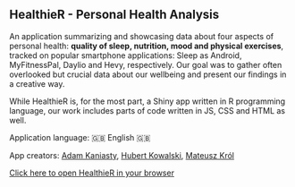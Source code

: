 ## HealthieR - Personal Health Analysis

An application summarizing and showcasing data about four aspects of personal health: **quality of sleep, nutrition, mood and physical exercises**, tracked on popular smartphone applications: Sleep as Android, MyFitnessPal, Daylio and Hevy, respectively. Our goal was to gather often overlooked but crucial data about our wellbeing and present our findings in a creative way.

While HealthieR is, for the most part, a Shiny app written in R programming language, our work includes parts of code written in JS, CSS and HTML as well.

Application language: 🇬🇧 English 🇬🇧

App creators: [Adam Kaniasty](https://github.com/AdamKaniasty), [Hubert Kowalski](https://github.com/kowalskihubert), [Mateusz Król](https://github.com/mkrol11)

[Click here to open HealthieR in your browser](https://predki.shinyapps.io/TWD_Projekt2_Health/)
